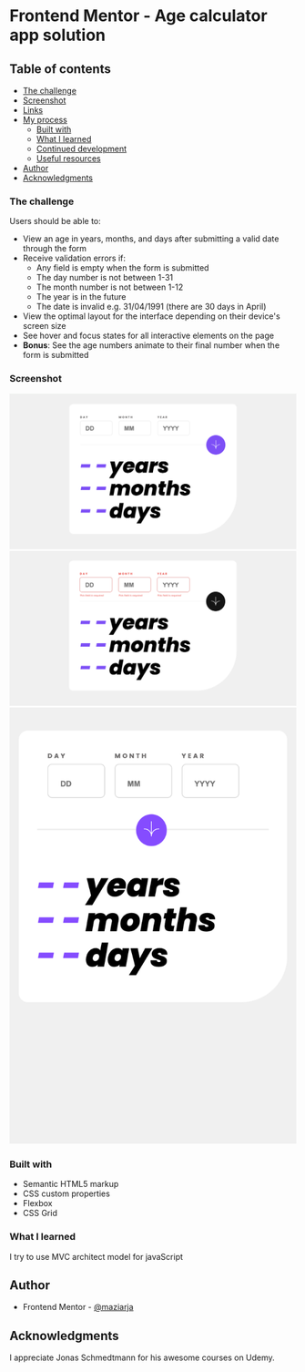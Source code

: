 # Frontend Mentor - Age calculator app solution

## Table of contents

- [The challenge](#the-challenge)
- [Screenshot](#screenshot)
- [Links](#links)
- [My process](#my-process)
  - [Built with](#built-with)
  - [What I learned](#what-i-learned)
  - [Continued development](#continued-development)
  - [Useful resources](#useful-resources)
- [Author](#author)
- [Acknowledgments](#acknowledgments)

### The challenge

Users should be able to:

- View an age in years, months, and days after submitting a valid date through the form
- Receive validation errors if:
  - Any field is empty when the form is submitted
  - The day number is not between 1-31
  - The month number is not between 1-12
  - The year is in the future
  - The date is invalid e.g. 31/04/1991 (there are 30 days in April)
- View the optimal layout for the interface depending on their device's screen size
- See hover and focus states for all interactive elements on the page
- **Bonus**: See the age numbers animate to their final number when the form is submitted

### Screenshot

![](./assets/images/sc/desktop.png)
![](./assets/images/sc/desktop-errror.png)
![](./assets/images/sc/mobile-view.png)

### Built with

- Semantic HTML5 markup
- CSS custom properties
- Flexbox
- CSS Grid

### What I learned

I try to use MVC architect model for javaScript

## Author

- Frontend Mentor - [@maziarja](https://www.frontendmentor.io/profile/maziarja)

## Acknowledgments

I appreciate Jonas Schmedtmann for his awesome courses on Udemy.
